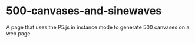 # 500-canvases-and-sinewaves
A page that uses the P5.js in instance mode to generate 500 canvases on a web page
